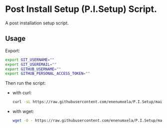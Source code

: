 # Post Install Setup (P.I.Setup) Script.

A post installation setup script.

## Usage

Export:

```bash
export GIT_USERNAME=""
export GIT_USEREMAIL=""
export GITHUB_USERNAME=""
export GITHUB_PERSONAL_ACCESS_TOKEN=""
```

Then run the script:

* with curl:

	```bash
	curl -sL https://raw.githubusercontent.com/enenumxela/P.I.Setup/main/P.I.Setup | bash
	```

* with wget:

	```bash
	wget -O - https://raw.githubusercontent.com/enenumxela/P.I.Setup/main/P.I.Setup | bash
	```
